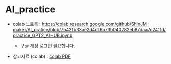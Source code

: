 
# AI_practice

- colab 노트북 : https://colab.research.google.com/github/ShinJM-maker/AI_pratice/blob/7b42fb33ae2d4df6b73b040782eb87daa7c2411d/practice_GPT2_AIHUB.ipynb
  - 구글 계정 로그인 필요합니다.

- 참고자료 (colab) : [colab PDF](https://github.com/ShinJM-maker/AI_pratice/raw/7b42fb33ae2d4df6b73b040782eb87daa7c2411d/Colab.pdf)


